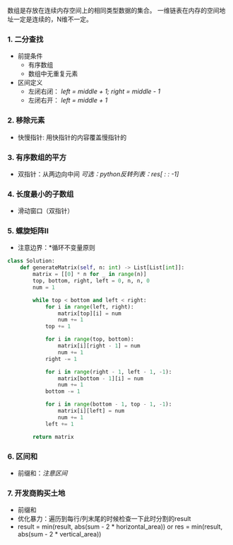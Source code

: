 数组是存放在连续内存空间上的相同类型数据的集合。
一维链表在内存的空间地址一定是连续的，N维不一定。

### 1. 二分查找
- 前提条件
	- 有序数组
	- 数组中无重复元素
- 区间定义
	- 左闭右闭： *left = middle + 1; right = middle - 1*
	- 左闭右开： *left = middle + 1*

### 2. 移除元素
- 快慢指针: 用快指针的内容覆盖慢指针的 

### 3. 有序数组的平方
- 双指针：从两边向中间 *可选：python反转列表：res[ : : -1]*

### 4. 长度最小的子数组
- 滑动窗口（双指针）

### 5. 螺旋矩阵II 
- 注意边界：*循环不变量原则
```python
class Solution:
    def generateMatrix(self, n: int) -> List[List[int]]:
        matrix = [[0] * n for _ in range(n)]
        top, bottom, right, left = 0, n, n, 0
        num = 1

        while top < bottom and left < right:
            for i in range(left, right):
                matrix[top][i] = num
                num += 1
            top += 1

            for i in range(top, bottom):
                matrix[i][right - 1] = num
                num += 1
            right -= 1

            for i in range(right - 1, left - 1, -1):
                matrix[bottom - 1][i] = num
                num += 1
            bottom -= 1

            for i in range(bottom - 1, top - 1, -1):
                matrix[i][left] = num
                num += 1
            left += 1

        return matrix
```

### 6. 区间和
- 前缀和：*注意区间*

### 7. 开发商购买土地
- 前缀和
- 优化暴力：遍历到每行/列末尾的时候检查一下此时分割的result
- result = min(result, abs(sum - 2 * horizontal_area))
  or 
  res = min(result, abs(sum - 2 * vertical_area))
